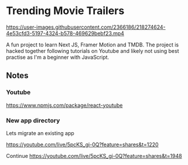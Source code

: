 # Trending Movie Trailers

https://user-images.githubusercontent.com/2366186/218274624-4e53cfd3-5197-4324-b578-469629bebf23.mp4

A fun project to learn Next JS, Framer Motion and TMDB.
The project is hacked together following tutorials on Youtube and likely not using best practise as I'm a beginner with JavaScript.

## Notes

### Youtube

https://www.npmjs.com/package/react-youtube

### New app directory

Lets migrate an existing app

https://youtube.com/live/5pcKS_gi-0Q?feature=shares&t=1220

Continue
https://youtube.com/live/5pcKS_gi-0Q?feature=shares&t=1948
